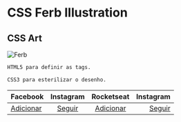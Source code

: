 # CSS Ferb Illustration
## CSS Art

![Ferb](https://w7.pngwing.com/pngs/525/923/png-transparent-ferb-fletcher-phineas-flynn-perry-the-platypus-candace-flynn-isabella-garcia-shapiro-others-hand-cartoon-characters-ferb-fletcher.png)

~~~html
HTML5 para definir as tags.
~~~

~~~css
CSS3 para esterilizar o desenho.
~~~

Facebook | Instagram | Rocketseat | Instagram |
:--------- | :------: |  :------: | -------:
[Adicionar](https://www.facebook.com/paulo1pessoa/) | [Seguir](https://www.instagram.com/paulopessoa_oficial/) | [Adicionar](https://app.rocketseat.com.br/me/paulo-pessoa-02219) | [Seguir](https://twitter.com/PauloPe65041263)